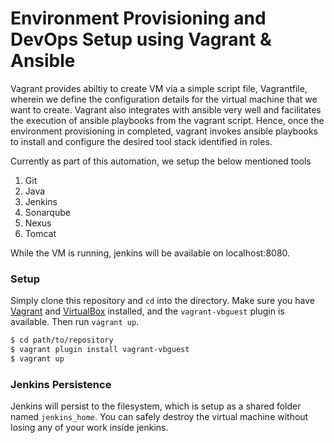 # Environment Provisioning and DevOps Setup using Vagrant & Ansible

Vagrant provides abiltiy to create VM via a simple script file, Vagrantfile, wherein we define the configuration details for the virtual machine that we want to create. Vagrant also integrates with ansible very well and facilitates the execution of ansible playbooks from the vagrant script. Hence, once the environment provisioning in completed, vagrant invokes ansible playbooks to install and configure the desired tool stack identified in roles.

Currently as part of this automation, we setup the below mentioned  tools 
1. Git
2. Java
3. Jenkins
4. Sonarqube
5. Nexus
6. Tomcat

While the VM is running, jenkins will be available on localhost:8080.

### Setup

Simply clone this repository and `cd` into the directory. Make sure you have [Vagrant][vagrant] and [VirtualBox][virtualbox] installed, and the `vagrant-vbguest` plugin is available. Then run `vagrant up`.

```bash
$ cd path/to/repository
$ vagrant plugin install vagrant-vbguest
$ vagrant up
```

[Vagrant]: https://www.vagrantup.com
[virtualbox]: https://www.virtualbox.org

### Jenkins Persistence

Jenkins will persist to the filesystem, which is setup as a shared folder named `jenkins_home`. You can safely destroy the virtual machine without losing any of your work inside jenkins.
